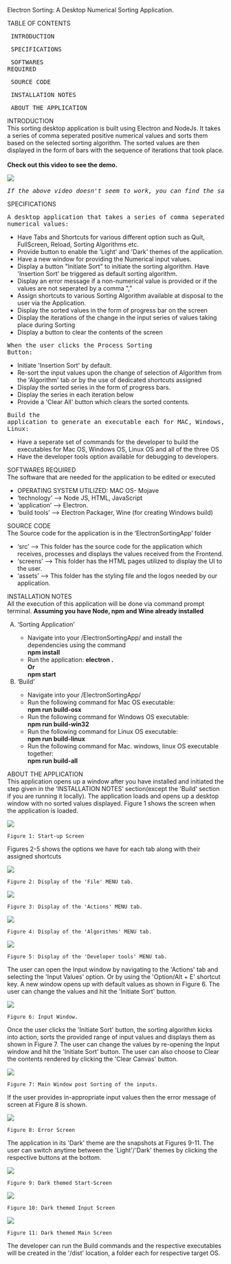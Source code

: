 Electron Sorting: A Desktop Numerical Sorting Application.

TABLE OF CONTENTS\
	<pre> INTRODUCTION	</pre>
	<pre> SPECIFICATIONS	</pre>
	<pre> SOFTWARES REQUIRED	</pre>
	<pre> SOURCE CODE	</pre>
	<pre> INSTALLATION NOTES	</pre>
	<pre> ABOUT THE APPLICATION	</pre>


INTRODUCTION\
	This sorting desktop application is built using Electron and NodeJs. It takes a series of comma seperated positive numerical values and sorts them based on the selected sorting algorithm. The sorted values are then displayed in the form of bars with the sequence of iterations that took place.
	<br><br>
<b>Check out this video to see the demo.</b>

[![](http://img.youtube.com/vi/975EA6fWZ2s/0.jpg)](https://www.youtube.com/watch?v=975EA6fWZ2s)
<pre><i>If the above video doesn't seem to work, you can find the same clip of Demo at (~/readme_figs/DemoVideos/ElectronSortingDemo.mov) location.</i></pre>

SPECIFICATIONS\
	<pre>A desktop application that takes a series of comma seperated numerical values:</pre>
		<ul>
		<li> Have Tabs and Shortcuts for various different option such as Quit, FullScreen, Reload, Sorting Algorithms etc.</li>
		<li> Provide button to enable the 'Light' and 'Dark' themes of the application.</li>
		<li> Have a new window for providing the Numerical input values.</li>
		<li> Display a button "Initiate Sort" to initiate the sorting algorithm. Have 'Insertion Sort' be triggered as default sorting algorithm.</li>
		<li> Display an error message if a non-numerical value is provided or if the values are not seperated by a comma ","</li>
		<li> Assign shortcuts to various Sorting Algorithm available at disposal to the user via the Application. </li>
		<li> Display the sorted values in the form of progress bar on the screen</li>
		<li> Display the iterations of the change in the input series of values taking place during Sorting</li>
		<li> Display a button to clear the contents of the screen</li>
		</ul>
	<pre>When the user clicks the Process Sorting Button:</pre>
	<ul>
	<li> Initiate 'Insertion Sort' by default.</li>
	<li> Re-sort the input values upon the change of selection of Algorithm from the 'Algorithm' tab or by the use of dedicated shortcuts assigned</li>
	<li> Display the sorted series in the form of progress bars.</li>
	<li> Display the series in each iteration below</li>
	<li> Provide a 'Clear All' button which clears the sorted contents.</li>
	</ul>
	<pre>Build the application to generate an executable each for MAC, Windows, Linux:</pre>
			<ul>
			<li> Have a seperate set of commands for the developer to build the executables for Mac OS, Windows OS, Linux OS and all of the three OS </li>
			<li> Have the developer tools option available for debugging to developers.</li>
			</ul>

SOFTWARES REQUIRED\
	The software that are needed for the application to be edited or executed
	<ul>
	<li> OPERATING SYSTEM UTILIZED: MAC OS- Mojave </li>
	<li> ‘technology’ --> Node JS, HTML, JavaScript</li>
	<li> ‘application’ --> Electron.</li>
	<li> ‘build tools’ --> Electron Packager, Wine (for creating Windows build)</li>
	</ul>

SOURCE CODE\
	The Source code for the application is in the ‘ElectronSortingApp’ folder
	<ul>
	<li> ‘src’ --> This folder has the source code for the application which receives, processes and displays the values received from the Frontend.</li>
	<li> ‘screens’ --> This folder has the HTML pages utilized to display the UI to the user.</li>
	<li> ‘assets’ --> This folder has the styling file and the logos needed by our application.</li>
	</ul>

INSTALLATION NOTES\
	All the execution of this application will be done via command prompt terminal. <b>Assuming you have Node, npm and Wine already installed</b>
<ol type="A">
<li> ‘Sorting Application’ </li>
	<ul>
		<li> Navigate into your /ElectronSortingApp/ and install the dependencies using the command <br><b>npm install</b> <br></li>
		<li> Run the application: <b>electron .<br> Or <br> npm start</b></li>
	</ul>
<li> ‘Build’ </li>
	<ul>
		<li> Navigate into your /ElectronSortingApp/ </li>
		<li> Run the following command for Mac OS executable: <br><b>npm run build-osx</b></li>
		<li> Run the following command for Windows OS executable: <br><b>npm run build-win32</b></li>
		<li> Run the following command for Linux OS executable: <br><b>npm run build-linux</b></li>
		<li> Run the following command for Mac. windows, linux OS executable together: <br><b>npm run build-all</b></li>
	</ul>
	</ol>

ABOUT THE APPLICATION\
	This application opens up a window after you have installed and initiated the step given in the ‘INSTALLATION NOTES’ section(except the 'Build' section if you are running it locally).
The application loads and opens up a desktop window with no sorted values displayed. Figure 1 shows the screen when the application is loaded.

![](readme_figs/fig1.png)

	Figure 1: Start-up Screen

Figures 2-5 shows the options we have for each tab along with their assigned shortcuts

![](readme_figs/fig2.png)

	Figure 2: Display of the 'File' MENU tab.

![](readme_figs/fig3.png)

	Figure 3: Display of the 'Actions' MENU tab.

![](readme_figs/fig4.png)

	Figure 4: Display of the 'Algorithms' MENU tab.

![](readme_figs/fig5.png)

	Figure 5: Display of the 'Developer tools' MENU tab.

The user can open the Input window by navigating to the 'Actions' tab and selecting the 'Input Values' option. Or by using the 'Option/Alt + E' shortcut key. A new window opens up with default values as shown in Figure 6. The user can change the values and hit the 'Initiate Sort' button.

![](readme_figs/fig6.png)

	Figure 6: Input Window.

Once the user clicks the 'Initiate Sort' button, the sorting algorithm kicks into action, sorts the provided range of input values and displays them as shown in Figure 7. The user can change the values by re-opening the Input window and hit the 'Initiate Sort' button. The user can also choose to Clear the contents rendered by clicking the 'Clear Canvas' button.

![](readme_figs/fig7.png)

	Figure 7: Main Window post Sorting of the inputs.

If the user provides in-appropriate input values then the error message of screen at Figure 8 is shown.

![](readme_figs/fig8.png)

	Figure 8: Error Screen

The application in its 'Dark' theme are the snapshots at Figures 9-11. The user can switch anytime between the 'Light'/'Dark' themes by clicking the respective buttons at the bottom.

![](readme_figs/fig9.png)

	Figure 9: Dark themed Start-Screen

![](readme_figs/fig10.png)

	Figure 10: Dark themed Input Screen

![](readme_figs/fig11.png)

	Figure 11: Dark themed Main Screen

The developer can run the Build commands and the respective executables will be created in the '/dist' location, a folder each for respective target OS.
